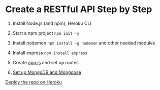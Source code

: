 # Create a RESTful API Step by Step

1. Install Node.js (and npm), Heroku CLI

2. Start a npm project `npm init -y`

3. Install nodemon `npm install -g nodemon` and other needed modules

4. Install express `npm install express`

5. Create [app.js](express.md) and set up routes

6. [Set up MongoDB and Mongoose](mongodb_and_mongoose.md)

[Deploy the repo on Heroku](server.md)